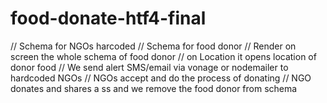 # food-donate-htf4-final

// Schema for NGOs harcoded
// Schema for food donor
// Render on screen the whole schema of food donor
// on Location it opens location of donor food
// We send alert SMS/email via vonage or nodemailer to hardcoded NGOs
// NGOs accept and do the process of donating
// NGO donates and shares a ss and we remove the food donor from schema
